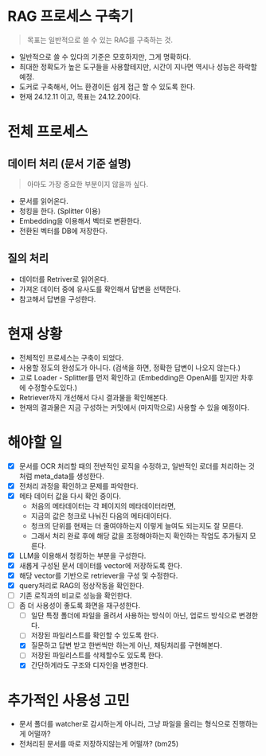 # RAG 프로세스 구축기

> 목표는 일반적으로 쓸 수 있는 RAG를 구축하는 것.

- 일반적으로 쓸 수 있다의 기준은 모호하지만, 그게 명확하다.
- 최대한 정확도가 높은 도구들을 사용할테지만, 시간이 지나면 역시나 성능은 하락할 예정.
- 도커로 구축해서, 어느 환경이든 쉽게 접근 할 수 있도록 한다.
- 현재 24.12.11 이고, 목표는 24.12.20이다.

# 전체 프로세스

## 데이터 처리 (문서 기준 설명)

> 아마도 가장 중요한 부분이지 않을까 싶다.

- 문서를 읽어온다.
- 청킹을 한다. (Splitter 이용)
- Embedding을 이용해서 벡터로 변환한다.
- 전환된 벡터를 DB에 저장한다.

## 질의 처리

- 데이터를 Retriver로 읽어온다.
- 가져온 데이터 중에 유사도를 확인해서 답변을 선택한다.
- 참고해서 답변을 구성한다.

# 현재 상황

- 전체적인 프로세스는 구축이 되었다.
- 사용할 정도의 완성도가 아니다. (검색을 하면, 정확한 답변이 나오지 않는다.)
- 고로 Loader - Splitter를 먼저 확인하고 (Embedding은 OpenAI를 믿지만 차후에 수정할수도있다.)
- Retriever까지 개선해서 다시 결과물을 확인해본다.
- 현재의 결과물은 지금 구성하는 커밋에서 (마지막으로) 사용할 수 있을 예정이다.

# 해야할 일

- [x] 문서를 OCR 처리할 때의 전반적인 로직을 수정하고, 일반적인 로더를 처리하는 것처럼 meta_data를 생성한다.
- [x] 전처리 과정을 확인하고 문제를 파악한다.
- [x] 메타 데이터 값을 다시 확인 중이다.
  - 처음의 메타데이터는 각 페이지의 메타데이터라면,
  - 지금의 값은 청크로 나눠진 다음의 메타데이터다.
  - 청크의 단위를 현재는 더 줄여야하는지 이렇게 늘여도 되는지도 잘 모른다.
  - 그래서 처리 완료 후에 해당 값을 조정해야하는지 확인하는 작업도 추가될지 모른다.
- [x] LLM을 이용해서 청킹하는 부분을 구성한다.
- [x] 새롭게 구성된 문서 데이터를 vector에 저장하도록 한다.
- [x] 해당 vector를 기반으로 retriever을 구성 및 수정한다.
- [x] query처리로 RAG의 정상작동을 확인한다.
- [ ] 기존 로직과의 비교로 성능을 확인한다.
- [ ] 좀 더 사용성이 좋도록 화면을 재구성한다.
  - [ ] 일단 특정 폴더에 파일을 올려서 사용하는 방식이 아닌, 업로드 방식으로 변경한다.
  - [ ] 저장된 파일리스트를 확인할 수 있도록 한다.
  - [x] 질문하고 답변 받고 한번씩만 하는게 아닌, 채팅처리를 구현해본다.
  - [ ] 저장된 파일리스트를 삭제할수도 있도록 한다.
  - [x] 간단하게라도 구조와 디자인을 변경한다.

# 추가적인 사용성 고민

- 문서 폴더를 watcher로 감시하는게 아니라, 그냥 파일을 올리는 형식으로 진행하는게 어떨까?
- 전처리된 문서를 따로 저장하지않는게 어떨까? (bm25)
